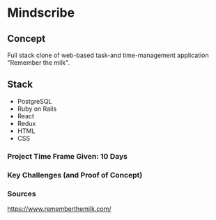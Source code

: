# Mindscribe

## Concept
Full stack clone of web-based task-and time-management application "Remember the milk".

## Stack
- PostgreSQL
- Ruby on Rails
- React
- Redux
- HTML
- CSS

### Project Time Frame Given: 10 Days

### Key Challenges (and Proof of Concept)

### Sources
https://www.rememberthemilk.com/
